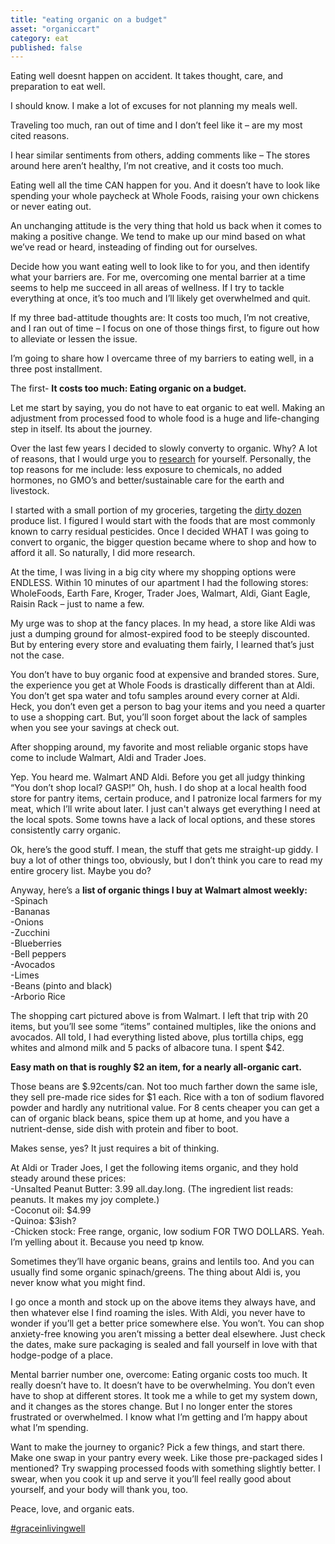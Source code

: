 ```yaml
---
title: "eating organic on a budget"
asset: "organiccart" 
category: eat
published: false
---
```


Eating well doesnt happen on accident. It takes thought, care, and preparation to eat well.

I should know. I make a lot of excuses for not planning my meals well.

Traveling too much, ran out of time and I don’t feel like it – are my most cited reasons.

I hear similar sentiments from others, adding comments like – The stores around here aren’t healthy, I’m not creative, and it costs too much.

Eating well all the time CAN happen for you. And it doesn’t have to look like spending your whole paycheck at Whole Foods, raising your own chickens or never eating out.

An unchanging attitude is the very thing that hold us back when it comes to making a positive change. We tend to make up our mind based on what we’ve read or heard, insteading of finding out for ourselves.

Decide how you want eating well to look like to for you, and then identify what your barriers are. For me, overcoming one mental barrier at a time seems to help me succeed in all areas of wellness. If I try to tackle everything at once, it’s too much and I’ll likely get overwhelmed and quit.

If my three bad-attitude thoughts are: It costs too much, I’m not creative, and I ran out of time – I focus on one of those things first, to figure out how to alleviate or lessen the issue. 

I’m going to share how I overcame three of my barriers to eating well, in a three post installment. 

The first- **It costs too much: Eating organic on a budget.**

Let me start by saying, you do not have to eat organic to eat well. Making an adjustment from processed food to whole food is a huge and life-changing step in itself. Its about the journey.

Over the last few years I decided to slowly converty to organic. Why? A lot of reasons, that I would urge you to [research]( http://www.mayoclinic.org/healthy-lifestyle/nutrition-and-healthy-eating/in-depth/organic-food/art-20043880?pg=1) for yourself. Personally, the top reasons for me include: less exposure to chemicals, no added hormones, no GMO’s and better/sustainable care for the earth and livestock.

I started with a small portion of my groceries, targeting the [dirty dozen](https://www.ewg.org/foodnews/list.php) produce list. I figured I would start with the foods that are most commonly known to carry residual pesticides. Once I decided WHAT I was going to convert to organic, the bigger question became where to shop and how to afford it all. So naturally, I did more research.

At the time, I was living in a big city where my shopping options were ENDLESS. Within 10 minutes of our apartment I had the following stores: WholeFoods, Earth Fare, Kroger, Trader Joes, Walmart, Aldi, Giant Eagle, Raisin Rack – just to name a few.

My urge was to shop at the fancy places. In my head, a store like Aldi was just a dumping ground for almost-expired food to be steeply discounted. But by entering every store and evaluating them fairly, I learned that’s just not the case. 

You don’t have to buy organic food at expensive and branded stores. Sure, the experience you get at Whole Foods is drastically different than at Aldi. You don’t get spa water and tofu samples around every corner at Aldi. Heck, you don’t even get a person to bag your items and you need a quarter to use a shopping cart. But, you’ll soon forget about the lack of samples when you see your savings at check out.

After shopping around, my favorite and most reliable organic stops have come to include Walmart, Aldi and Trader Joes. 

Yep. You heard me. Walmart AND Aldi. Before you get all judgy thinking “You don’t shop local? GASP!” Oh, hush. I do shop at a local health food store for pantry items, certain produce, and I patronize local farmers for my meat, which I’ll write about later. I just can't always get everything I need at the local spots. Some towns have a lack of local options, and these stores consistently carry organic.

Ok, here’s the good stuff. I mean, the stuff that gets me straight-up giddy. I buy a lot of other things too, obviously, but I don’t think you care to read my entire grocery list. Maybe you do? 

Anyway, here’s a **list of organic things I buy at Walmart almost weekly:**<br>
-Spinach<br>
-Bananas<br>
-Onions<br>
-Zucchini<br>
-Blueberries<br>
-Bell peppers<br>
-Avocados<br>
-Limes<br>
-Beans (pinto and black)<br>
-Arborio Rice<br>

The shopping cart pictured above is from Walmart. I left that trip with 20 items, but you’ll see some “items” contained multiples, like the onions and avocados. All told, I had everything listed above, plus tortilla chips, egg whites and almond milk and 5 packs of albacore tuna. I spent $42. 

**Easy math on that is roughly $2 an item, for a nearly all-organic cart.**

Those beans are $.92cents/can. Not too much farther down the same isle, they sell pre-made rice sides for $1 each. Rice with a ton of sodium flavored powder and hardly any nutritional value. For 8 cents cheaper you can get a can of organic black beans, spice them up at home, and you have a nutrient-dense, side dish with protein and fiber to boot.  

Makes sense, yes? It just requires a bit of thinking. 

At Aldi or Trader Joes, I get the following items organic, and they hold steady around these prices:<br>
-Unsalted Peanut Butter: 3.99 all.day.long. (The ingredient list reads: peanuts. It makes my joy complete.)<br>
-Coconut oil: $4.99 <br>
-Quinoa: $3ish?<br>
-Chicken stock: Free range, organic, low sodium FOR TWO DOLLARS. Yeah. I’m yelling about it. Because you need tp know. <br>

Sometimes they’ll have organic beans, grains and lentils too. And you can usually find some organic spinach/greens. The thing about Aldi is, you never know what you might find. 

I go once a month and stock up on the above items they always have, and then whatever else I find roaming the isles. With Aldi, you never have to wonder if you’ll get a better price somewhere else. You won’t. You can shop anxiety-free knowing you aren’t missing a better deal elsewhere. Just check the dates, make sure packaging is sealed and fall yourself in love with that hodge-podge of a place. 

Mental barrier number one, overcome: Eating organic costs too much. It really doesn’t have to. It doesn’t have to be overwhelming. You don’t even have to shop at different stores.  It took me a while to get my system down, and it changes as the stores change. But I no longer enter the stores frustrated or overwhelmed. I know what I’m getting and I’m happy about what I’m spending.


Want to make the journey to organic? Pick a few things, and start there. Make one swap in your pantry every week. Like those pre-packaged sides I mentioned? Try swapping processed foods with something slightly better. I swear, when you cook it up and serve it you’ll feel really good about yourself, and your body will thank you, too. 

Peace, love, and organic eats.

[#graceinlivingwell](https://www.instagram.com/explore/tags/graceinlivingwell/) 






